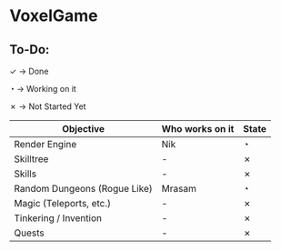 # VoxelGame

## To-Do:

✓ -> Done

◔ -> Working on it

✗ -> Not Started Yet

|Objective|Who works on it|State|
|---------|----------------|-----|
|Render Engine|Nik|◔|
|Skilltree|-|✗|
|Skills|-|✗|
|Random Dungeons (Rogue Like)|Mrasam|◔|
|Magic (Teleports, etc.)|-|✗|
|Tinkering / Invention|-|✗|
|Quests|-|✗|
